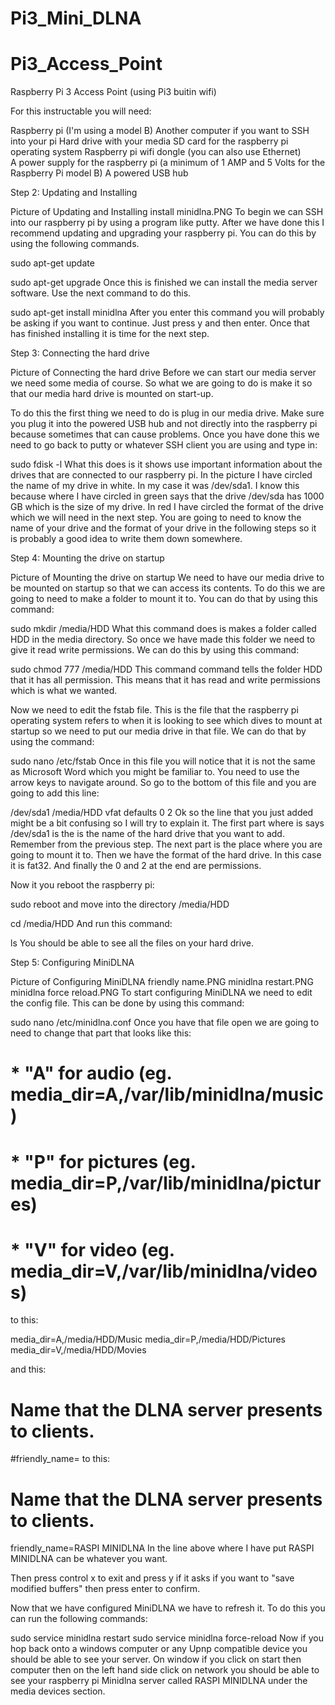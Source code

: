 # Pi3_Mini_DLNA

# Pi3_Access_Point
Raspberry Pi 3 Access Point (using Pi3 buitin wifi)

For this instructable you will need:

Raspberry pi (I'm using a model B)
Another computer if you want to SSH into your pi
Hard drive with your media
SD card for the raspberry pi operating system
Raspberry pi wifi dongle (you can also use Ethernet)\
A power supply for the raspberry pi (a minimum of 1 AMP and 5 Volts for the Raspberry Pi model B)
A powered USB hub


Step 2: Updating and Installing

 Picture of Updating and Installing
 install minidlna.PNG
To begin we can SSH into our raspberry pi by using a program like putty. After we have done this I recommend updating and upgrading your raspberry pi. You can do this by using the following commands.

sudo apt-get update

sudo apt-get upgrade
Once this is finished we can install the media server software. Use the next command to do this.

sudo apt-get install minidlna
After you enter this command you will probably be asking if you want to continue. Just press y and then enter. Once that has finished installing it is time for the next step.





Step 3: Connecting the hard drive

 Picture of Connecting the hard drive
Before we can start our media server we need some media of course. So what we are going to do is make it so that our media hard drive is mounted on start-up.

To do this the first thing we need to do is plug in our media drive. Make sure you plug it into the powered USB hub and not directly into the raspberry pi because sometimes that can cause problems. Once you have done this we need to go back to putty or whatever SSH client you are using and type in:

sudo fdisk -l
What this does is it shows use important information about the drives that are connected to our raspberry pi. In the picture I have circled the name of my drive in white. In my case it was /dev/sda1. I know this because where I have circled in green says that the drive /dev/sda has 1000 GB which is the size of my drive. In red I have circled the format of the drive which we will need in the next step. You are going to need to know the name of your drive and the format of your drive in the following steps so it is probably a good idea to write them down somewhere.

Step 4: Mounting the drive on startup

 Picture of Mounting the drive on startup
We need to have our media drive to be mounted on startup so that we can access its contents. To do this we are going to need to make a folder to mount it to. You can do that by using this command:

sudo mkdir /media/HDD
What this command does is makes a folder called HDD in the media directory. So once we have made this folder we need to give it read write permissions. We can do this by using this command:

sudo chmod 777 /media/HDD
This command command tells the folder HDD that it has all permission. This means that it has read and write permissions which is what we wanted.

Now we need to edit the fstab file. This is the file that the raspberry pi operating system refers to when it is looking to see which dives to mount at startup so we need to put our media drive in that file. We can do that by using the command:

sudo nano /etc/fstab
Once in this file you will notice that it is not the same as Microsoft Word which you might be familiar to. You need to use the arrow keys to navigate around. So go to the bottom of this file and you are going to add this line:

/dev/sda1    /media/HDD   vfat    defaults     0        2
Ok so the line that you just added might be a bit confusing so I will try to explain it. The first part where is says /dev/sda1 is the is the name of the hard drive that you want to add. Remember from the previous step. The next part is the place where you are going to mount it to. Then we have the format of the hard drive. In this case it is fat32. And finally the 0 and 2 at the end are permissions.

Now it you reboot the raspberry pi:

sudo reboot
and move into the directory /media/HDD

cd /media/HDD
And run this command:

ls
You should be able to see all the files on your hard drive.

Step 5: Configuring MiniDLNA

 Picture of Configuring MiniDLNA
 friendly name.PNG minidlna restart.PNG minidlna force reload.PNG
To start configuring MiniDLNA we need to edit the config file. This can be done by using this command:

sudo nano /etc/minidlna.conf
Once you have that file open we are going to need to change that part that looks like this:

# * "A" for audio (eg. media_dir=A,/var/lib/minidlna/music)
# * "P" for pictures (eg. media_dir=P,/var/lib/minidlna/pictures)
# * "V" for video (eg. media_dir=V,/var/lib/minidlna/videos)
to this:

media_dir=A,/media/HDD/Music
media_dir=P,/media/HDD/Pictures
media_dir=V,/media/HDD/Movies

and this:

# Name that the DLNA server presents to clients.
#friendly_name=
to this:

# Name that the DLNA server presents to clients.
friendly_name=RASPI MINIDLNA
In the line above where I have put RASPI MINIDLNA can be whatever you want.

Then press control x to exit and press y if it asks if you want to "save modified buffers" then press enter to confirm.

Now that we have configured MiniDLNA we have to refresh it. To do this you can run the following commands:

sudo service minidlna restart
sudo service minidlna force-reload
Now if you hop back onto a windows computer or any Upnp compatible device you should be able to see your server. On window if you click on start then computer then on the left hand side click on network you should be able to see your raspberry pi Minidlna server called RASPI MINIDLNA under the media devices section.
